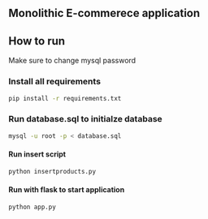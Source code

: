 ## Monolithic E-commerece application

## How to run
Make sure to change mysql password


### Install all requirements
```bash
pip install -r requirements.txt
```


### Run database.sql to initialze database
```bash
mysql -u root -p < database.sql
```


#### Run insert script
```bash
python insertproducts.py
```

#### Run with flask to start application
```bash
python app.py
```